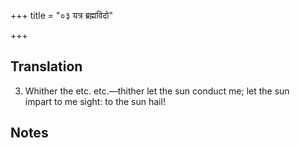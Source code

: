 +++
title = "०३ यत्र ब्रह्मविदो"

+++
## Translation
3. Whither the etc. etc.—thither let the sun conduct me; let the sun  
impart to me sight: to the sun hail!

## Notes

